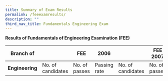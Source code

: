 ```yaml
---
title: Summary of Exam Results
permalink: /feeexamresults/
description: ""
third_nav_title: Fundamentals Engineering Exam
---
```

**Results of Fundamentals of Engineering Examination (FEE)**



|Branch of| |FEE|2006| | FEE 2007 | | | FEE 2008 | |
| -------- | -------- | -------- | -------- | -------- | -------- |-------- | -------- | -------- |---- |
|**Engineering**|No. of candidates|No. of passes|Passing rate|No. of candidates|No. of passes|Passing rate|No. of candidates|No. of passes|Passing rate|

